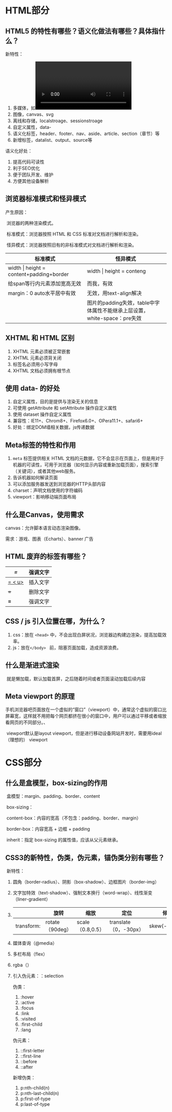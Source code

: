 # HTML部分

## HTML5 的特性有哪些？语义化做法有哪些？具体指什么？

新特性：

1. 多媒体，如<video><audio>
2. 图像，canvas、svg
3. 离线和存储，localstroage、sessionstroage
4. 自定义属性，data-
5. 语义化标签，header、footer、nav、aside、article、section（章节）等
6. 新增标签，datalist、output、source等

语义化好处：

1. 提高代码可读性
2. 利于SEO优化
3. 便于团队开发、维护
4. 方便其他设备解析

## 浏览器标准模式和怪异模式

产生原因：

​	浏览器的两种渲染模式。

​	标准模式：浏览器按照 HTML 和 CSS 标准对文档进行解析和渲染。

​	怪异模式：浏览器按照旧有的非标准模式对文档进行解析和渲染。

| 标准模式                                 | 怪异模式                                                     |
| ---------------------------------------- | ------------------------------------------------------------ |
| width \| height = content+padding+border | width \| height = conteng                                    |
| 给span等行内元素添加宽高无效             | 而我，有效                                                   |
| margin：0 auto水平居中有效               | 无效，用text-align解决                                       |
|                                          | 图片的padding失效，table中字体属性不能继承上层设置，white-space：pre失效 |

## XHTML 和 HTML 区别

1. XHTML 元素必须被正常嵌套
2. XHTML 元素必须背关闭
3. 标签名必须用小写字母
4. XHTML 文档必须拥有根节点

## 使用 data- 的好处

1. 自定义属性，目的是提供与渲染无关的信息
2. 可使用 getAttribute 和 setAttribute 操作自定义属性
3. 使用 dataset 操作自定义属性
4. 兼容性：IE11+、Chrom8+、Firefox6.0+、OPera11.1+、safari6+
5. 好处：绑定DOM墙相关数据，js传递数据

## Meta标签的特性和作用

1. `meta` 标签提供相关 HTML 文档的元数据，它不会显示在页面上，但是用对于机器的可读性，可用于浏览器（如何显示内容或重新加载页面），搜索引擎（关键词），或者其他web服务。
2. 告诉机器如何解读页面
3. 可以添加服务器发送到浏览器的HTTP头部内容
4. charset：声明文档使用的字符编码
5. viewport：影响移动端页面布局

## 什么是Canvas，使用需求

canvas：允许脚本语言动态渲染图像。

需求：游戏、图表（Echarts）、banner 广告

## HTML 废弃的标签有哪些？

| <em> = <i>     | 强调文字 |
| -------------- | -------- |
| <ins> = < u>   | 插入文字 |
| <del> = <s>    | 删除文字 |
| <strong> = <b> | 强调文字 |

## CSS / js 引入位置在哪，为什么？

1. css：放在 `<head>` 中，不会出现白屏状况，浏览器边构建边渲染，提高加载效率。
2. js：放在`</body> ` 前，阻塞页面加载，造成资源浪费。

## 什么是渐进式渲染

​	就是懒加载，默认加载首屏，之后随着时间或者页面滚动加载后续内容

## Meta viewport 的原理

​	手机浏览器吧页面放在一个虚拟的“窗口”（viewport）中，通常这个虚拟的窗口比屏幕宽，这样就不用把每个网页都挤在很小的窗口中，用户可以通过平移或者缩放看网页的不同部分。、

​	viewport默认是layout viewport，但是进行移动设备网站开发时，需要用ideal（理想的） viewport





# CSS部分

## 什么是盒模型，box-sizing的作用

​	盒模型：margin、padding、border、content

​	box-sizing：

​		content-box：内容的宽高（不包含：padding、border、margin）

​		border-box：内容宽高 + 边框 + padding

​		inherit：指定 box-sizing 的属性值，应该从父元素继承。

## CSS3的新特性，伪类，伪元素，锚伪类分别有哪些？

​	新特性：

 1. 圆角（border-radius）、阴影（box-shadow）、边框图片（border-img）

 2. 文字加特效（text-shadow）、强制文本换行（word-wrap）、线性渐变（liner-gradient）

    

 3. |            | 旋转            | 缩放             | 定位                  | 倾斜          |
    | ---------- | --------------- | ---------------- | --------------------- | ------------- |
    | transform: | rotate（90deg） | scale（0.8,0.5） | translate（0，-30px） | skew(-9deg,0) |

    

 4. 媒体查询（@media）

 5. 多栏布局（flex）

 6. rgba（）

 7. 引入伪元素：：selection

    伪类：

    1. :hover
    2. :active
    3. :focus
    4. :link
    5. :visited
    6. :first-child
    7. :lang

    伪元素：

    1. ::first-letter
    2. ::first-line
    3. ::before
    4. ::after

    新增伪类：

    1. p:nth-child(n)
    2. p:nth-last-child(n)
    3. p:first-of-type
    4. p:last-of-type

    